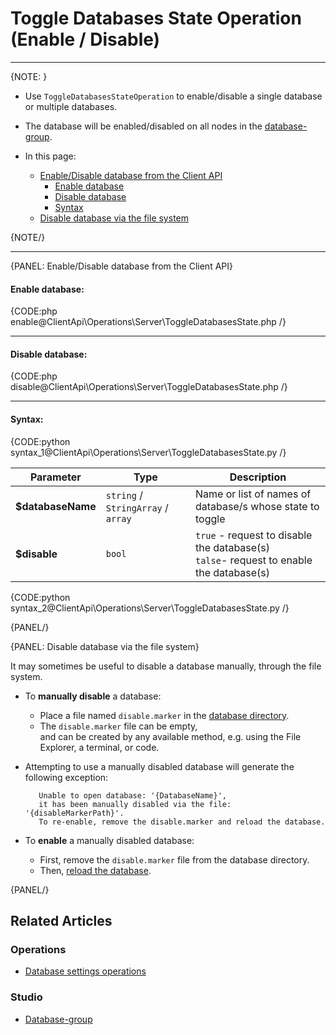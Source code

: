 # Toggle Databases State Operation <br> (Enable / Disable)
---

{NOTE: }

* Use `ToggleDatabasesStateOperation` to enable/disable a single database or multiple databases.

* The database will be enabled/disabled on all nodes in the [database-group](../../../studio/database/settings/manage-database-group).

* In this page:

  * [Enable/Disable database from the Client API](../../../client-api/operations/server-wide/toggle-databases-state#enable/disable-database-from-the-client-api)  
      * [Enable database](../../../client-api/operations/server-wide/toggle-databases-state#enable-database)
      * [Disable database](../../../client-api/operations/server-wide/toggle-databases-state#disable-database)
      * [Syntax](../../../client-api/operations/server-wide/toggle-databases-state#syntax)     
  * [Disable database via the file system](../../../client-api/operations/server-wide/toggle-databases-state#disable-database-via-the-file-system)

{NOTE/}

---

{PANEL: Enable/Disable database from the Client API}

#### Enable database:  

{CODE:php enable@ClientApi\Operations\Server\ToggleDatabasesState.php /}

---

#### Disable database: 

{CODE:php disable@ClientApi\Operations\Server\ToggleDatabasesState.php /}

---

#### Syntax: 

{CODE:python syntax_1@ClientApi\Operations\Server\ToggleDatabasesState.py /}

| Parameter          | Type    | Description                                                                                      |
|--------------------|---------|---------------------------------------------------------------------------------------|
| **$databaseName**  | `string` / `StringArray` / `array`  | Name or list of names of database/s whose state to toggle |
| **$disable**       | `bool`  | `true` - request to disable the database(s)<br>`talse`- request to enable the database(s) |

{CODE:python syntax_2@ClientApi\Operations\Server\ToggleDatabasesState.py /}

{PANEL/}

{PANEL: Disable database via the file system}

It may sometimes be useful to disable a database manually, through the file system.  

* To **manually disable** a database:  
 
  * Place a file named `disable.marker` in the [database directory](../../../server/storage/directory-structure).  
  * The `disable.marker` file can be empty,  
    and can be created by any available method, e.g. using the File Explorer, a terminal, or code.
  
* Attempting to use a manually disabled database will generate the following exception:  

         Unable to open database: '{DatabaseName}', 
         it has been manually disabled via the file: '{disableMarkerPath}'. 
         To re-enable, remove the disable.marker and reload the database.
  
* To **enable** a manually disabled database:
  
  * First, remove the `disable.marker` file from the database directory. 
  * Then, [reload the database](../../../studio/database/settings/database-settings#how-to-reload-the-database).

{PANEL/}

## Related Articles

### Operations
- [Database settings operations](../../../client-api/operations/maintenance/configuration/database-settings-operation)  

### Studio
- [Database-group](../../../studio/database/settings/manage-database-group)
